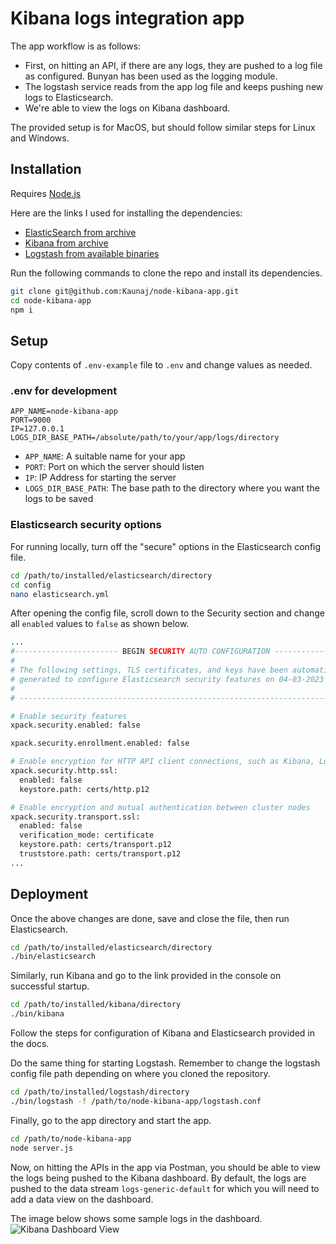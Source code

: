 # Kibana logs integration app

The app workflow is as follows:

-   First, on hitting an API, if there are any logs, they are pushed to a log file as configured. Bunyan has been used as the logging module.
-   The logstash service reads from the app log file and keeps pushing new logs to Elasticsearch.
-   We're able to view the logs on Kibana dashboard.

The provided setup is for MacOS, but should follow similar steps for Linux and Windows.

## Installation

Requires [Node.js](https://nodejs.org/)

Here are the links I used for installing the dependencies:

-   [ElasticSearch from archive](https://www.elastic.co/guide/en/elasticsearch/reference/current/targz.html)
-   [Kibana from archive](https://www.elastic.co/guide/en/kibana/current/install.html)
-   [Logstash from available binaries](https://www.elastic.co/downloads/logstash)

Run the following commands to clone the repo and install its dependencies.

```sh
git clone git@github.com:Kaunaj/node-kibana-app.git
cd node-kibana-app
npm i
```

## Setup

Copy contents of `.env-example` file to `.env` and change values as needed.

### .env for development

```
APP_NAME=node-kibana-app
PORT=9000
IP=127.0.0.1
LOGS_DIR_BASE_PATH=/absolute/path/to/your/app/logs/directory
```

-   `APP_NAME`: A suitable name for your app
-   `PORT`: Port on which the server should listen
-   `IP`: IP Address for starting the server
-   `LOGS_DIR_BASE_PATH`: The base path to the directory where you want the logs to be saved

### Elasticsearch security options

For running locally, turn off the "secure" options in the Elasticsearch config file.

```sh
cd /path/to/installed/elasticsearch/directory
cd config
nano elasticsearch.yml
```

After opening the config file, scroll down to the Security section and change all `enabled` values to `false` as shown below.

```sh
...
#----------------------- BEGIN SECURITY AUTO CONFIGURATION -----------------------
#
# The following settings, TLS certificates, and keys have been automatically
# generated to configure Elasticsearch security features on 04-03-2023 14:00:48
#
# --------------------------------------------------------------------------------

# Enable security features
xpack.security.enabled: false

xpack.security.enrollment.enabled: false

# Enable encryption for HTTP API client connections, such as Kibana, Logstash, and Agents
xpack.security.http.ssl:
  enabled: false
  keystore.path: certs/http.p12

# Enable encryption and mutual authentication between cluster nodes
xpack.security.transport.ssl:
  enabled: false
  verification_mode: certificate
  keystore.path: certs/transport.p12
  truststore.path: certs/transport.p12
...
```

## Deployment

Once the above changes are done, save and close the file, then run Elasticsearch.

```sh
cd /path/to/installed/elasticsearch/directory
./bin/elasticsearch
```

Similarly, run Kibana and go to the link provided in the console on successful startup.

```sh
cd /path/to/installed/kibana/directory
./bin/kibana
```

Follow the steps for configuration of Kibana and Elasticsearch provided in the docs.

Do the same thing for starting Logstash. Remember to change the logstash config file path depending on where you cloned the repository.

```sh
cd /path/to/installed/logstash/directory
./bin/logstash -f /path/to/node-kibana-app/logstash.conf
```

Finally, go to the app directory and start the app.

```sh
cd /path/to/node-kibana-app
node server.js
```

Now, on hitting the APIs in the app via Postman, you should be able to view the logs being pushed to the Kibana dashboard. By default, the logs are pushed to the data stream `logs-generic-default` for which you will need to add a data view on the dashboard.

The image below shows some sample logs in the dashboard.
![Kibana Dashboard View](https://user-images.githubusercontent.com/27547933/222968991-3b7c6c08-80e0-4023-9aea-d00c2206b281.png)

